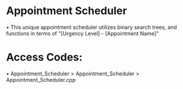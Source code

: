 # Appointment Scheduler

  • This unique appointment scheduler utilizes binary search trees, and functions in terms of "[Urgency Level] - [Appointment Name]"
  
# Access Codes:
  • Appointment_Scheduler > Appointment_Scheduler > Appointment_Scheduler.cpp
 
